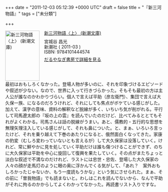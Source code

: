 
+++
date = "2011-12-03 05:12:39 +0000 UTC"
draft = false
title = "『新三河物語』"
tags = ["未分類"]

+++
<div class="mm-middle" style="margin-bottom:0px;"><div class="mm-image" style="float:left;"><a href="http://www.amazon.co.jp/exec/obidos/ASIN/4101444579/bestylesnet-22/ref=nosim" target="_blank"><img src="http://ecx.images-amazon.com/images/I/51uRVevWfHL._SL160_.jpg" alt="新三河物語〈上〉 (新潮文庫)" title="新三河物語〈上〉 (新潮文庫)" width="109" height="160" border="0"/></a></div><div class="mm-content" style="float:left;margin-left:15px;line-height:120%"><div class="mm-title" style="line-height:120%"><a href="http://www.amazon.co.jp/exec/obidos/ASIN/4101444579/bestylesnet-22/ref=nosim" target="_blank">新三河物語〈上〉 (新潮文庫)</a></div><div class="mm-detail" style="margin-top:10px;">宮城谷 昌光<br/>新潮社 ( 2011-03 )<br/>ISBN: 9784101444574<br/><div style="margin:7px 0px"><a href="http://mediamarker.net/u/daruyanagi/?asin=4101444579" target="_blank">だるやなぎ書房で詳細を見る</a></div></div></div><div style="clear:left"></div></div>最初はおもしろくなかった。登場人物が多いのに、それを印象づけるエピソードや叙述が少ない。なので、世界に入って行きづらかった。そもそも最初の方は主人公が誰なのかわかりづらい。個人で言えば平助（彦左衛門）、集団で言えば大久保一族、になるのだろうけれど、それにしても焦点がボケている感じがした。加えて、漢字の意味、資料の解釈など脱線が多く、いちいち気が削がれる。平行して司馬遼太郎の『坂の上の雲』を読んでいたのだけど、比べてみるととてもそれがよくわかる。司馬さんは話の脱線がうまい。あと、儒教的・五行的な思想を無理矢理注入している感じがして、それも鼻についた。と、まぁ、いろいろ言ったけど、それを乗り越えて下巻のあたりになると、俄然面白くなってきた。家康の豹変（むしろ変わっていないとも言えるが）して大久保家は没落していく。けれど、常に鮮やかに見を処していく平助だけは誰も傷つけることができず、のちに大久保家は平助を中心に旋回して復興を果たしていく。その点がまたちょっと淡白な叙述で不満なのだけれど、ラストには忠世・忠佐、登場した大久保家の人々の顔が走馬灯のように眼の奥に浮かんでくる気がして、「あれ？　案外おもしろかったじゃないか、もう一度読もうかな」という気にさせられた。まぁ、その前に「曽我物語」でも読まないと。わしはこれを読んでないから、なんで平助がそれに拘るのかからしてよくわかってなかった。再読書リスト入りですな。


